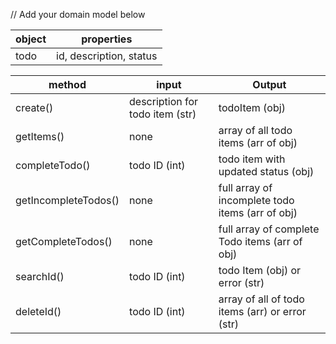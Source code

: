 // Add your domain model below

| object | properties              |
| ------ | ----------------------- |
| todo   | id, description, status |

| method               | input                           | Output                                           |
| -------------------- | ------------------------------- | ------------------------------------------------ |
| create()             | description for todo item (str) | todoItem (obj)                                   |
| getItems()           | none                            | array of all todo items (arr of obj)             |
| completeTodo()       | todo ID (int)                   | todo item with updated status (obj)              |
| getIncompleteTodos() | none                            | full array of incomplete todo items (arr of obj) |
| getCompleteTodos()   | none                            | full array of complete Todo items (arr of obj)   |
| searchId()           | todo ID (int)                   | todo Item (obj) or error (str)                   |
| deleteId()           | todo ID (int)                   | array of all of todo items (arr) or error (str)  |
